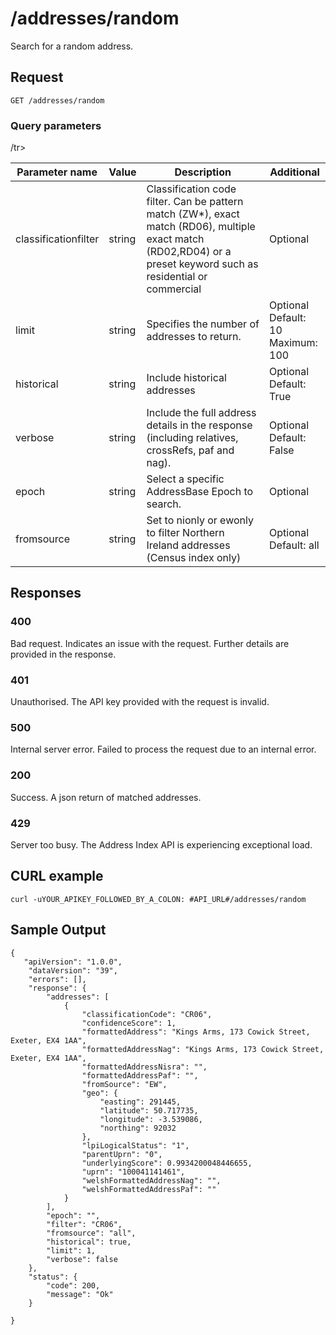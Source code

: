 <h1>/addresses/random</h1>

<p>Search for a random address.</p>

<h2>Request</h2>

<p><code>GET /addresses/random</code></p>

<h3>Query parameters</h3>

<table class="table">
  <thead class="table--head">
    <th scope="col" class="table--header--cell">Parameter name</th>
    <th scope="col" class="table--header--cell">Value</th>
    <th scope="col" class="table--header--cell">Description</th>
    <th scope="col" class="table--header--cell">Additional</th>
  </thead>
  <tbody>    
    <tr class="table--row">
        <td class="table--cell">classificationfilter</td>
        <td class="table--cell">string</td>
        <td class="table--cell">Classification code filter. Can be pattern match (ZW*), exact match (RD06), multiple exact match (RD02,RD04) or a preset keyword such as residential or commercial</td>
        <td class="table--cell">Optional</td>
    </tr>    
    <tr class="table--row">
        <td class="table--cell">limit</td>
        <td class="table--cell">string</td>
        <td class="table--cell">Specifies the number of addresses to return.</td>
        <td class="table--cell">
            Optional
            <br>Default: 10
            <br>Maximum: 100
        </td>
    </tr>    
    <tr class="table--row">
        <td class="table--cell">historical</td>
        <td class="table--cell">string</td>
        <td class="table--cell">Include historical addresses</td>
        <td class="table--cell">
            Optional
            <br>Default: True
        </td>
    </tr>    
    <tr class="table--row">
        <td class="table--cell">verbose</td>
        <td class="table--cell">string</td>
        <td class="table--cell">Include the full address details in the response (including relatives, crossRefs, paf and nag).</td>
        <td class="table--cell">
            Optional
            <br>Default: False            
        </td>
    </tr>    
    <tr class="table--row">
        <td class="table--cell">epoch</td>
        <td class="table--cell">string</td>
        <td class="table--cell">Select a specific AddressBase Epoch to search.</td>
        <td class="table--cell">
            Optional
        </td>
    </tr>
    <tr class="table--row">
          <td class="table--cell">fromsource</td>
          <td class="table--cell">string</td>
          <td class="table--cell">Set to nionly or ewonly to filter Northern Ireland addresses (Census index only)</td>
          <td class="table--cell">
              Optional
              <br>Default: all
          </td>
     /tr>
  </tbody>
</table>

<h2>Responses</h2>

<h3>400</h3>
<p>Bad request. Indicates an issue with the request. Further details are provided in the response.</p>

<h3>401</h3>
<p>Unauthorised. The API key provided with the request is invalid.</p>

<h3>500</h3>
<p>Internal server error. Failed to process the request due to an internal error.</p>

<h3>200</h3>
<p>Success. A json return of matched addresses.</p>

<h3>429</h3>
<p>Server too busy. The Address Index API is experiencing exceptional load.</p>

<h2>CURL example</h2>

<div class="markdown">
    <pre><code>curl -uYOUR_APIKEY_FOLLOWED_BY_A_COLON: #API_URL#/addresses/random</code></pre>
</div>

   <h2>Sample Output</h2>

   <pre><code>{
   &quot;apiVersion&quot;: &quot;1.0.0&quot;,
    &quot;dataVersion&quot;: &quot;39&quot;,
    &quot;errors&quot;: [],
    &quot;response&quot;: {
        &quot;addresses&quot;: [
            {
                &quot;classificationCode&quot;: &quot;CR06&quot;,
                &quot;confidenceScore&quot;: 1,
                &quot;formattedAddress&quot;: &quot;Kings Arms, 173 Cowick Street, Exeter, EX4 1AA&quot;,
                &quot;formattedAddressNag&quot;: &quot;Kings Arms, 173 Cowick Street, Exeter, EX4 1AA&quot;,
                &quot;formattedAddressNisra&quot;: &quot;&quot;,
                &quot;formattedAddressPaf&quot;: &quot;&quot;,
                &quot;fromSource&quot;: &quot;EW&quot;,
                &quot;geo&quot;: {
                    &quot;easting&quot;: 291445,
                    &quot;latitude&quot;: 50.717735,
                    &quot;longitude&quot;: -3.539086,
                    &quot;northing&quot;: 92032
                },
                &quot;lpiLogicalStatus&quot;: &quot;1&quot;,
                &quot;parentUprn&quot;: &quot;0&quot;,
                &quot;underlyingScore&quot;: 0.9934200048446655,
                &quot;uprn&quot;: &quot;100041141461&quot;,
                &quot;welshFormattedAddressNag&quot;: &quot;&quot;,
                &quot;welshFormattedAddressPaf&quot;: &quot;&quot;
            }
        ],
        &quot;epoch&quot;: &quot;&quot;,
        &quot;filter&quot;: &quot;CR06&quot;,
        &quot;fromsource&quot;: &quot;all&quot;,
        &quot;historical&quot;: true,
        &quot;limit&quot;: 1,
        &quot;verbose&quot;: false
    },
    &quot;status&quot;: {
        &quot;code&quot;: 200,
        &quot;message&quot;: &quot;Ok&quot;
    }

}</code></pre>